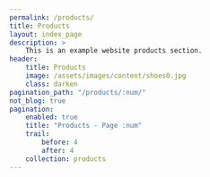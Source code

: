 ```yaml
---
permalink: /products/
title: Products
layout: index_page
description: >
    This is an example website products section.
header:
    title: Products
    image: /assets/images/content/shoes0.jpg
    class: darken
pagination_path: "/products/:num/"
not_blog: true
pagination:
    enabled: true
    title: "Products - Page :num"
    trail:
        before: 4
        after: 4
    collection: products
---
```


